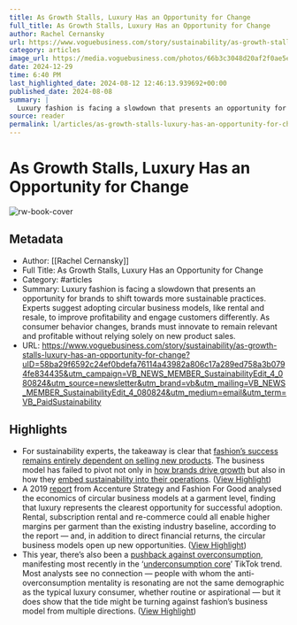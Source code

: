 ```yaml
---
title: As Growth Stalls, Luxury Has an Opportunity for Change
full_title: As Growth Stalls, Luxury Has an Opportunity for Change
author: Rachel Cernansky
url: https://www.voguebusiness.com/story/sustainability/as-growth-stalls-luxury-has-an-opportunity-for-change?uID=58ba29f6592c24ef0bdefa76114a43982a806c17a289ed758a3b0794fe834435&utm_campaign=VB_NEWS_MEMBER_SustainabilityEdit_4_080824&utm_source=newsletter&utm_brand=vb&utm_mailing=VB_NEWS_MEMBER_SustainabilityEdit_4_080824&utm_medium=email&utm_term=VB_PaidSustainability
category: articles
image_url: https://media.voguebusiness.com/photos/66b3c3048d20af2f0ae5e1a5/16:9/w_1280,c_limit/LUX-SLOWDOWN-VOGUEBUS-7824-SOCIAL-NEWSLETTER.jpg
date: 2024-12-29
time: 6:40 PM
last_highlighted_date: 2024-08-12 12:46:13.939692+00:00
published_date: 2024-08-08
summary: |
  Luxury fashion is facing a slowdown that presents an opportunity for brands to shift towards more sustainable practices. Experts suggest adopting circular business models, like rental and resale, to improve profitability and engage customers differently. As consumer behavior changes, brands must innovate to remain relevant and profitable without relying solely on new product sales.
source: reader
permalink: l/articles/as-growth-stalls-luxury-has-an-opportunity-for-change
---
```

# As Growth Stalls, Luxury Has an Opportunity for Change

![rw-book-cover](https://media.voguebusiness.com/photos/66b3c3048d20af2f0ae5e1a5/16:9/w_1280,c_limit/LUX-SLOWDOWN-VOGUEBUS-7824-SOCIAL-NEWSLETTER.jpg)

## Metadata
- Author: [[Rachel Cernansky]]
- Full Title: As Growth Stalls, Luxury Has an Opportunity for Change
- Category: #articles
- Summary: Luxury fashion is facing a slowdown that presents an opportunity for brands to shift towards more sustainable practices. Experts suggest adopting circular business models, like rental and resale, to improve profitability and engage customers differently. As consumer behavior changes, brands must innovate to remain relevant and profitable without relying solely on new product sales.
- URL: https://www.voguebusiness.com/story/sustainability/as-growth-stalls-luxury-has-an-opportunity-for-change?uID=58ba29f6592c24ef0bdefa76114a43982a806c17a289ed758a3b0794fe834435&utm_campaign=VB_NEWS_MEMBER_SustainabilityEdit_4_080824&utm_source=newsletter&utm_brand=vb&utm_mailing=VB_NEWS_MEMBER_SustainabilityEdit_4_080824&utm_medium=email&utm_term=VB_PaidSustainability

## Highlights
- For sustainability experts, the takeaway is clear that [fashion’s success remains entirely dependent on selling new products](https://www.voguebusiness.com/sustainability/fashions-post-growth-future-covid-19). The business model has failed to pivot not only in [how brands drive growth](https://www.voguebusiness.com/sustainability/degrowth-the-future-that-fashion-has-been-looking-for) but also in how they [embed sustainability into their operations](https://link.springer.com/chapter/10.1007/978-3-031-56653-0_3). ([View Highlight](https://read.readwise.io/read/01j539behpakjg40ccyz4jtze7))
- A 2019 [report](https://fashionforgood.com/wp-content/uploads/2019/05/The-Future-of-Circular-Fashion-Report-Fashion-for-Good.pdf) from Accenture Strategy and Fashion For Good analysed the economics of circular business models at a garment level, finding that luxury represents the clearest opportunity for successful adoption. Rental, subscription rental and re-commerce could all enable higher margins per garment than the existing industry baseline, according to the report — and, in addition to direct financial returns, the circular business models open up new opportunities. ([View Highlight](https://read.readwise.io/read/01j539ca98bchrf3y7g3ayr8x7))
- This year, there’s also been a [pushback against overconsumption](https://www.voguebusiness.com/story/sustainability/tiktoks-anti-overconsumption-movement-rule-of-5-wake-up-call-for-brands), manifesting most recently in the ‘[underconsumption core](https://www.voguebusiness.com/story/sustainability/want-to-be-more-sustainable-develop-a-better-sense-of-style)’ TikTok trend. Most analysts see no connection — people with whom the anti-overconsumption mentality is resonating are not the same demographic as the typical luxury consumer, whether routine or aspirational — but it does show that the tide might be turning against fashion’s business model from multiple directions. ([View Highlight](https://read.readwise.io/read/01j539zx4rmvc2qr65k6b8ehfe))


